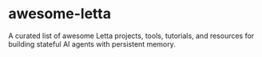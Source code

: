 # awesome-letta
A curated list of awesome Letta projects, tools, tutorials, and resources for building stateful AI agents with persistent memory.
